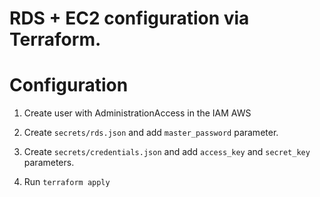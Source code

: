 # RDS + EC2 configuration via Terraform.

# Configuration
1. Create user with AdministrationAccess in the IAM AWS

2. Create `secrets/rds.json` and add `master_password` parameter.

3. Create `secrets/credentials.json` and add `access_key` and `secret_key` parameters.

4. Run `terraform apply`
